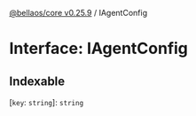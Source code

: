 [@bellaos/core v0.25.9](../index.md) / IAgentConfig

# Interface: IAgentConfig

## Indexable

 \[`key`: `string`\]: `string`
